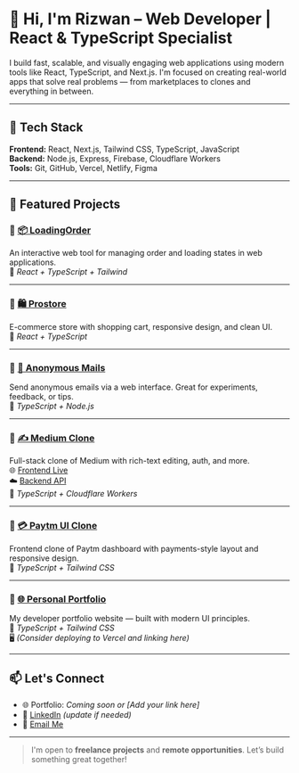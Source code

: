 # 👋 Hi, I'm Rizwan – Web Developer | React & TypeScript Specialist

I build fast, scalable, and visually engaging web applications using modern tools like React, TypeScript, and Next.js. I'm focused on creating real-world apps that solve real problems — from marketplaces to clones and everything in between.

---

## 🚀 Tech Stack

**Frontend:** React, Next.js, Tailwind CSS, TypeScript, JavaScript  
**Backend:** Node.js, Express, Firebase, Cloudflare Workers  
**Tools:** Git, GitHub, Vercel, Netlify, Figma

---

## 💼 Featured Projects

### 🔹 [📦 LoadingOrder](https://github.com/rizwandev99/LoadingOrder)
An interactive web tool for managing order and loading states in web applications.  
🔧 *React + TypeScript + Tailwind*

---

### 🔹 [🛍️ Prostore](https://github.com/rizwandev99/prostore)
E-commerce store with shopping cart, responsive design, and clean UI.  
🔧 *React + TypeScript*

---

### 🔹 [📧 Anonymous Mails](https://github.com/rizwandev99/anonymous-mails)
Send anonymous emails via a web interface. Great for experiments, feedback, or tips.  
🔧 *TypeScript + Node.js*

---

### 🔹 [✍️ Medium Clone](https://github.com/rizwandev99/aaa-medium-clone)
Full-stack clone of Medium with rich-text editing, auth, and more.  
🌐 [Frontend Live](https://aaa-medium-clone.vercel.app/signup)  
☁️ [Backend API](https://backend.rizwandev99.workers.dev)  
🔧 *TypeScript + Cloudflare Workers*

---

### 🔹 [💳 Paytm UI Clone](https://github.com/rizwandev99/aaa-paytm-project)
Frontend clone of Paytm dashboard with payments-style layout and responsive design.  
🔧 *TypeScript + Tailwind CSS*

---

### 🔹 [🌐 Personal Portfolio](https://github.com/rizwandev99/portfolio)
My developer portfolio website — built with modern UI principles.  
🔧 *TypeScript + Tailwind CSS*  
🖥️ *(Consider deploying to Vercel and linking here)*

---

## 📫 Let's Connect

- 🌐 Portfolio: *Coming soon or [Add your link here]*  
- 💼 [LinkedIn](https://linkedin.com/in/yourusername) *(update if needed)*  
- 📧 [Email Me](mailto:your@email.com)

---

> I'm open to **freelance projects** and **remote opportunities**. Let’s build something great together!

